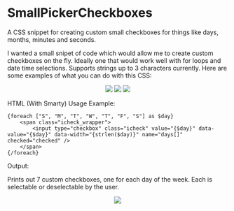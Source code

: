 # SmallPickerCheckboxes
A CSS snippet for creating custom small checkboxes for things like days, months, minutes and seconds.

I wanted a small snipet of code which would allow me to create custom checkboxes on the fly. Ideally one that would work well with for loops and date time selections. Supports strings up to 3 characters currently. Here are some examples of what you can do with this CSS:

<div style="text-align:center">
    
<img src="http://nerd.guru/screenshots/chrome_2018-01-22_09-10-41.png" />

<img src="http://nerd.guru/screenshots/chrome_2018-01-22_09-11-13.png" />

<img src="http://nerd.guru/screenshots/chrome_2018-01-22_09-11-38.png" />

</div>

HTML (With Smarty) Usage Example:

    {foreach ["S", "M", "T", "W", "T", "F", "S"] as $day}
        <span class="icheck_wrapper">
            <input type="checkbox" class="icheck" value="{$day}" data-value="{$day}" data-width="{strlen($day)}" name="days[]" checked="checked" />
        </span>
    {/foreach}

Output:

Prints out 7 custom checkboxes, one for each day of the week. Each is selectable or deselectable by the user.

<div style="text-align:center">
<img src="http://nerd.guru/screenshots/chrome_2018-01-22_09-10-41.png" />
</div>
